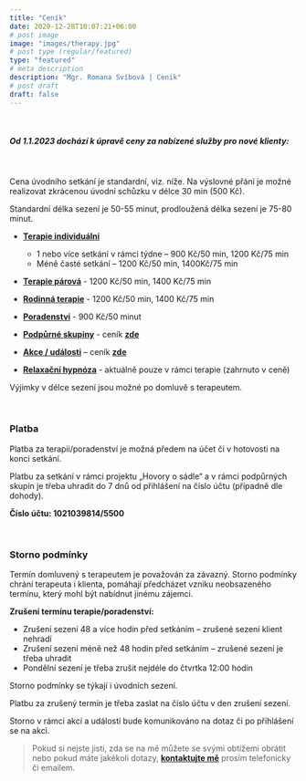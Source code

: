 ```yaml
---
title: "Ceník"
date: 2020-12-28T10:07:21+06:00
# post image
image: "images/therapy.jpg"
# post type (regular/featured)
type: "featured"
# meta description
description: "Mgr. Romana Svíbová | Ceník"
# post draft
draft: false
---
```


<br>

##### Od 1.1.2023 dochází k úpravě ceny za nabízené služby pro nové klienty:

<br>

Cena úvodního setkání je standardní, viz. níže. Na výslovné přání je možné realizovat zkrácenou úvodní schůzku v délce 30 min (500 Kč).

Standardní délka sezení je 50-55 minut, prodloužená délka sezení je 75-80 minut.

- [**Terapie individuální**](/terapie)

  - 1 nebo více setkání v rámci týdne – 900 Kč/50 min, 1200 Kč/75 min
  - Méně časté setkání – 1200 Kč/50 min, 1400Kč/75 min
- [**Terapie párová**](/terapie) - 1200 Kč/50 min, 1400 Kč/75 min
- [**Rodinná terapie**](/terapie) - 1200 Kč/50 min, 1400 Kč/75 min 
- [**Poradenství**](/poradenstvi) - 900 Kč/50 minut
- [**Podpůrné skupiny**](/skupiny) - ceník [**zde**](/skupiny)
- [**Akce / události**](/hovory_o_sadle) – ceník [**zde**](/hovory_o_sadle)
- [**Relaxační hypnóza**](/hypnoza) - aktuálně pouze v rámci terapie (zahrnuto v ceně)

Výjimky v délce sezení jsou možné po domluvě s terapeutem.

<br>

### Platba

Platba za terapii/poradenství je možná předem na účet či v hotovosti na konci setkání.

Platbu za setkání v rámci projektu „Hovory o sádle“ a v rámci podpůrných skupin je třeba uhradit do 7 dnů od přihlášení na číslo účtu (případně dle dohody).

**Číslo účtu: 1021039814/5500**

<br>

### Storno podmínky

Termín domluvený s terapeutem je považován za závazný. Storno podmínky chrání terapeuta i klienta, pomáhají předcházet vzniku neobsazeného termínu, který mohl být nabídnut jinému zájemci.

**Zrušení termínu terapie/poradenství:**
- Zrušení sezení 48 a více hodin před setkáním – zrušené sezení klient nehradí
- Zrušení sezení méně než 48 hodin před setkáním – zrušené sezení je třeba uhradit
- Pondělní sezení je třeba zrušit nejdéle do čtvrtka 12:00 hodin

Storno podmínky se týkají i úvodních sezení.

Platbu za zrušený termín je třeba zaslat na číslo účtu v den zrušení sezení.

Storno v rámci akcí a událostí bude komunikováno na dotaz či po přihlášení se na akci.

> Pokud si nejste jistí, zda se na mě můžete se svými obtížemi obrátit nebo pokud máte jakékoli dotazy, [**kontaktujte mě**](/contact) prosím telefonicky či emailem.
